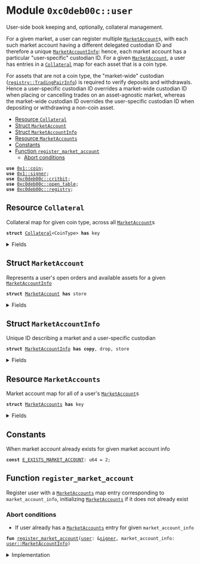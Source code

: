 
<a name="0xc0deb00c_user"></a>

# Module `0xc0deb00c::user`

User-side book keeping and, optionally, collateral management.

For a given market, a user can register multiple <code><a href="user.md#0xc0deb00c_user_MarketAccount">MarketAccount</a></code>s,
with each such market account having a different delegated custodian
ID and therefore a unique <code><a href="user.md#0xc0deb00c_user_MarketAccountInfo">MarketAccountInfo</a></code>: hence, each market
account has a particular "user-specific" custodian ID. For a given
<code><a href="user.md#0xc0deb00c_user_MarketAccount">MarketAccount</a></code>, a user has entries in a <code><a href="user.md#0xc0deb00c_user_Collateral">Collateral</a></code> map for each
asset that is a coin type.

For assets that are not a coin type, the "market-wide" custodian
(<code><a href="registry.md#0xc0deb00c_registry_TradingPairInfo">registry::TradingPairInfo</a></code>) is required to verify
deposits and withdrawals. Hence a user-specific custodian ID
overrides a market-wide custodian ID when placing or cancelling
trades on an asset-agnostic market, whereas the market-wide
custodian ID overrides the user-specific custodian ID when
depositing or withdrawing a non-coin asset.


-  [Resource `Collateral`](#0xc0deb00c_user_Collateral)
-  [Struct `MarketAccount`](#0xc0deb00c_user_MarketAccount)
-  [Struct `MarketAccountInfo`](#0xc0deb00c_user_MarketAccountInfo)
-  [Resource `MarketAccounts`](#0xc0deb00c_user_MarketAccounts)
-  [Constants](#@Constants_0)
-  [Function `register_market_account`](#0xc0deb00c_user_register_market_account)
    -  [Abort conditions](#@Abort_conditions_1)


<pre><code><b>use</b> <a href="">0x1::coin</a>;
<b>use</b> <a href="">0x1::signer</a>;
<b>use</b> <a href="critbit.md#0xc0deb00c_critbit">0xc0deb00c::critbit</a>;
<b>use</b> <a href="open_table.md#0xc0deb00c_open_table">0xc0deb00c::open_table</a>;
<b>use</b> <a href="registry.md#0xc0deb00c_registry">0xc0deb00c::registry</a>;
</code></pre>



<a name="0xc0deb00c_user_Collateral"></a>

## Resource `Collateral`

Collateral map for given coin type, across all <code><a href="user.md#0xc0deb00c_user_MarketAccount">MarketAccount</a></code>s


<pre><code><b>struct</b> <a href="user.md#0xc0deb00c_user_Collateral">Collateral</a>&lt;CoinType&gt; <b>has</b> key
</code></pre>



<details>
<summary>Fields</summary>


<dl>
<dt>
<code>map: <a href="open_table.md#0xc0deb00c_open_table_OpenTable">open_table::OpenTable</a>&lt;<a href="user.md#0xc0deb00c_user_MarketAccountInfo">user::MarketAccountInfo</a>, <a href="_Coin">coin::Coin</a>&lt;CoinType&gt;&gt;</code>
</dt>
<dd>
 Map from <code><a href="user.md#0xc0deb00c_user_MarketAccountInfo">MarketAccountInfo</a></code> to coins held as collateral for
 given <code><a href="user.md#0xc0deb00c_user_MarketAccount">MarketAccount</a></code>. Separated into different table
 entries to reduce transaction collisions across markets
</dd>
</dl>


</details>

<a name="0xc0deb00c_user_MarketAccount"></a>

## Struct `MarketAccount`

Represents a user's open orders and available assets for a given
<code><a href="user.md#0xc0deb00c_user_MarketAccountInfo">MarketAccountInfo</a></code>


<pre><code><b>struct</b> <a href="user.md#0xc0deb00c_user_MarketAccount">MarketAccount</a> <b>has</b> store
</code></pre>



<details>
<summary>Fields</summary>


<dl>
<dt>
<code>asks: <a href="critbit.md#0xc0deb00c_critbit_CritBitTree">critbit::CritBitTree</a>&lt;u64&gt;</code>
</dt>
<dd>
 Map from order ID to size of outstanding order, measured in
 lots lefts to fill
</dd>
<dt>
<code>bids: <a href="critbit.md#0xc0deb00c_critbit_CritBitTree">critbit::CritBitTree</a>&lt;u64&gt;</code>
</dt>
<dd>
 Map from order ID to size of outstanding order, measured in
 lots lefts to fill
</dd>
<dt>
<code>base_total: u64</code>
</dt>
<dd>
 Total base asset units held as collateral
</dd>
<dt>
<code>base_available: u64</code>
</dt>
<dd>
 Base asset units available for withdraw
</dd>
<dt>
<code>quote_total: u64</code>
</dt>
<dd>
 Total quote asset units held as collateral
</dd>
<dt>
<code>quote_available: u64</code>
</dt>
<dd>
 Quote asset units available for withdraw
</dd>
</dl>


</details>

<a name="0xc0deb00c_user_MarketAccountInfo"></a>

## Struct `MarketAccountInfo`

Unique ID describing a market and a user-specific custodian


<pre><code><b>struct</b> <a href="user.md#0xc0deb00c_user_MarketAccountInfo">MarketAccountInfo</a> <b>has</b> <b>copy</b>, drop, store
</code></pre>



<details>
<summary>Fields</summary>


<dl>
<dt>
<code>market_info: <a href="registry.md#0xc0deb00c_registry_MarketInfo">registry::MarketInfo</a></code>
</dt>
<dd>
 The market that a user is trading on
</dd>
<dt>
<code>custodian_id: u64</code>
</dt>
<dd>
 Serial ID of registered account custodian, set to 0 when
 given account does not have an authorized custodian
</dd>
</dl>


</details>

<a name="0xc0deb00c_user_MarketAccounts"></a>

## Resource `MarketAccounts`

Market account map for all of a user's <code><a href="user.md#0xc0deb00c_user_MarketAccount">MarketAccount</a></code>s


<pre><code><b>struct</b> <a href="user.md#0xc0deb00c_user_MarketAccounts">MarketAccounts</a> <b>has</b> key
</code></pre>



<details>
<summary>Fields</summary>


<dl>
<dt>
<code>map: <a href="open_table.md#0xc0deb00c_open_table_OpenTable">open_table::OpenTable</a>&lt;<a href="user.md#0xc0deb00c_user_MarketAccountInfo">user::MarketAccountInfo</a>, <a href="user.md#0xc0deb00c_user_MarketAccount">user::MarketAccount</a>&gt;</code>
</dt>
<dd>
 Map from <code><a href="user.md#0xc0deb00c_user_MarketAccountInfo">MarketAccountInfo</a></code> to <code><a href="user.md#0xc0deb00c_user_MarketAccount">MarketAccount</a></code>. Separated
 into different table entries to reduce transaction
 collisions across markets
</dd>
</dl>


</details>

<a name="@Constants_0"></a>

## Constants


<a name="0xc0deb00c_user_E_EXISTS_MARKET_ACCOUNT"></a>

When market account already exists for given market account info


<pre><code><b>const</b> <a href="user.md#0xc0deb00c_user_E_EXISTS_MARKET_ACCOUNT">E_EXISTS_MARKET_ACCOUNT</a>: u64 = 2;
</code></pre>



<a name="0xc0deb00c_user_register_market_account"></a>

## Function `register_market_account`

Register user with a <code><a href="user.md#0xc0deb00c_user_MarketAccounts">MarketAccounts</a></code> map entry corresponding to
<code>market_account_info</code>, initializing <code><a href="user.md#0xc0deb00c_user_MarketAccounts">MarketAccounts</a></code> if it does
not already exist


<a name="@Abort_conditions_1"></a>

### Abort conditions

* If user already has a <code><a href="user.md#0xc0deb00c_user_MarketAccounts">MarketAccounts</a></code> entry for given
<code>market_account_info</code>


<pre><code><b>fun</b> <a href="user.md#0xc0deb00c_user_register_market_account">register_market_account</a>(<a href="user.md#0xc0deb00c_user">user</a>: &<a href="">signer</a>, market_account_info: <a href="user.md#0xc0deb00c_user_MarketAccountInfo">user::MarketAccountInfo</a>)
</code></pre>



<details>
<summary>Implementation</summary>


<pre><code><b>fun</b> <a href="user.md#0xc0deb00c_user_register_market_account">register_market_account</a>(
    <a href="user.md#0xc0deb00c_user">user</a>: &<a href="">signer</a>,
    market_account_info: <a href="user.md#0xc0deb00c_user_MarketAccountInfo">MarketAccountInfo</a>,
) <b>acquires</b> <a href="user.md#0xc0deb00c_user_MarketAccounts">MarketAccounts</a> {
    <b>let</b> user_address = address_of(<a href="user.md#0xc0deb00c_user">user</a>); // Get <a href="user.md#0xc0deb00c_user">user</a>'s <b>address</b>
    // If <a href="user.md#0xc0deb00c_user">user</a> does not have a market accounts map initialized
    <b>if</b>(!<b>exists</b>&lt;<a href="user.md#0xc0deb00c_user_MarketAccounts">MarketAccounts</a>&gt;(user_address)) {
        // Pack an empty one and <b>move</b> it <b>to</b> their <a href="">account</a>
        <b>move_to</b>&lt;<a href="user.md#0xc0deb00c_user_MarketAccounts">MarketAccounts</a>&gt;(<a href="user.md#0xc0deb00c_user">user</a>,
            <a href="user.md#0xc0deb00c_user_MarketAccounts">MarketAccounts</a>{map: <a href="open_table.md#0xc0deb00c_open_table_empty">open_table::empty</a>()})
    };
    // Borrow mutable reference <b>to</b> market accounts map
    <b>let</b> map = &<b>mut</b> <b>borrow_global_mut</b>&lt;<a href="user.md#0xc0deb00c_user_MarketAccounts">MarketAccounts</a>&gt;(user_address).map;
    // Assert no entry <b>exists</b> for given market <a href="">account</a> info
    <b>assert</b>!(!<a href="open_table.md#0xc0deb00c_open_table_contains">open_table::contains</a>(map, market_account_info),
        <a href="user.md#0xc0deb00c_user_E_EXISTS_MARKET_ACCOUNT">E_EXISTS_MARKET_ACCOUNT</a>);
    // Add an empty entry for given market <a href="">account</a> info
    <a href="open_table.md#0xc0deb00c_open_table_add">open_table::add</a>(map, market_account_info, <a href="user.md#0xc0deb00c_user_MarketAccount">MarketAccount</a>{
        asks: <a href="critbit.md#0xc0deb00c_critbit_empty">critbit::empty</a>(),
        bids: <a href="critbit.md#0xc0deb00c_critbit_empty">critbit::empty</a>(),
        base_total: 0,
        base_available: 0,
        quote_total: 0,
        quote_available: 0
    });
}
</code></pre>



</details>
